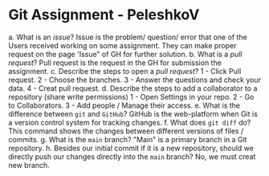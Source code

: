 # Git Assignment - PeleshkoV
a. What is an _issue_?
Issue is the problem/ question/ error that one of the Users received working on some assignment. They can make proper request on the page 'Issue" of GH for further solution.
b. What is a _pull request_?
Pull request is the request in the GH for submission the assignment. 
c. Describe the steps to open a _pull request_?
1 - Click Pull request. 2 - Choose the branches. 3 - Answer the questions and check your data. 4 - Creat pull request.
d. Describe the steps to add a collaborator to a repository (share write permissions)
1 - Open Settings in your repo. 2 - Go to Collaborators. 3 - Add people / Manage their access.
e. What is the difference between `git` and `GitHub`?
GitHub is the web-platform when Git is a version control system for tracking changes.
f. What does `git diff` do?
This command shows the changes between different versions of files / commits. 
g. What is the `main` branch?
"Main" is a primary branch in a Git repository.
h. Besides our initial commit if it is a new repository, should we directly push our changes directly into the `main` branch?
No, we must creat new branch. 